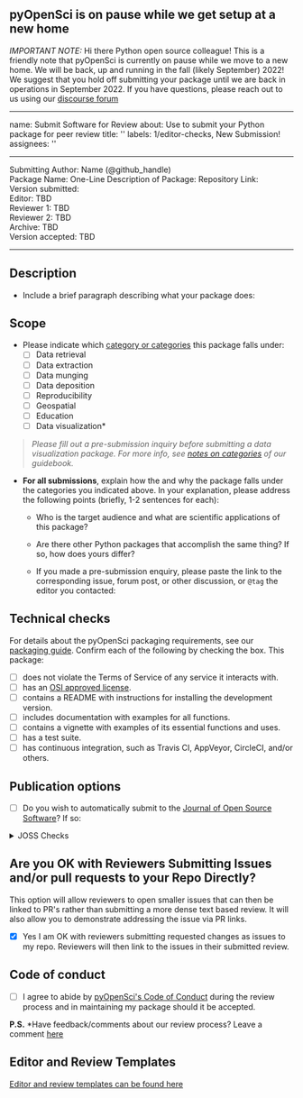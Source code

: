 ## pyOpenSci is on pause while we get setup at a new home

*IMPORTANT NOTE:* Hi there Python open source colleague! This is a friendly note that pyOpenSci is currently 
on pause while we move to a new home. We will be back, up and running in the fall (likely 
September) 2022! We suggest that you hold off submitting your package until we are back in 
operations in September 2022. If you have questions, please reach out to us using 
our [discourse forum](https://pyopensci.discourse.group/) 

---
name: Submit Software for Review
about: Use to submit your Python package for peer review
title: ''
labels: 1/editor-checks, New Submission!
assignees: ''

---

Submitting Author: Name (@github_handle)  
Package Name: 
One-Line Description of Package: 
Repository Link:  
Version submitted:   
Editor: TBD  
Reviewer 1: TBD  
Reviewer 2: TBD  
Archive: TBD  
Version accepted: TBD   

---

## Description

- Include a brief paragraph describing what your package does:

## Scope 
- Please indicate which [category or categories][PackageCategories] this package falls under:
	- [ ] Data retrieval
	- [ ] Data extraction
	- [ ] Data munging
	- [ ] Data deposition
	- [ ] Reproducibility
	- [ ] Geospatial
	- [ ] Education
	- [ ] Data visualization*

> *Please fill out a pre-submission inquiry before submitting a data visualization package. For more info, see [notes on categories][NotesOnCategories] of our guidebook.*


- **For all submissions**, explain how the and why the package falls under the categories you indicated above. In your explanation, please address the following points (briefly, 1-2 sentences for each):  

  - Who is the target audience and what are scientific applications of this package?  

  - Are there other Python packages that accomplish the same thing? If so, how does yours differ?

  - If you made a pre-submission enquiry, please paste the link to the corresponding issue, forum post, or other discussion, or `@tag` the editor you contacted:

## Technical checks

For details about the pyOpenSci packaging requirements, see our [packaging guide][PackagingGuide]. Confirm each of the following by checking the box.  This package:

- [ ] does not violate the Terms of Service of any service it interacts with. 
- [ ] has an [OSI approved license][OsiApprovedLicense].
- [ ] contains a README with instructions for installing the development version. 
- [ ] includes documentation with examples for all functions.
- [ ] contains a vignette with examples of its essential functions and uses.
- [ ] has a test suite.
- [ ] has continuous integration, such as Travis CI, AppVeyor, CircleCI, and/or others.

## Publication options

- [ ] Do you wish to automatically submit to the [Journal of Open Source Software][JournalOfOpenSourceSoftware]? If so:

<details>
 <summary>JOSS Checks</summary>  

- [ ] The package has an **obvious research application** according to JOSS's definition in their [submission requirements][JossSubmissionRequirements]. Be aware that completing the pyOpenSci review process **does not** guarantee acceptance to JOSS. Be sure to read their submission requirements (linked above) if you are interested in submitting to JOSS.
- [ ] The package is not a "minor utility" as defined by JOSS's [submission requirements][JossSubmissionRequirements]: "Minor ‘utility’ packages, including ‘thin’ API clients, are not acceptable." pyOpenSci welcomes these packages under "Data Retrieval", but JOSS has slightly different criteria.
- [ ] The package contains a `paper.md` matching [JOSS's requirements][JossPaperRequirements] with a high-level description in the package root or in `inst/`.
- [ ] The package is deposited in a long-term repository with the DOI: 

*Note: Do not submit your package separately to JOSS*
  
</details>

## Are you OK with Reviewers Submitting Issues and/or pull requests to your Repo Directly?
This option will allow reviewers to open smaller issues that can then be linked to PR's rather than submitting a more dense text based review. It will also allow you to demonstrate addressing the issue via PR links.

- [x] Yes I am OK with reviewers submitting requested changes as issues to my repo. Reviewers will then link to the issues in their submitted review.

## Code of conduct

- [ ] I agree to abide by [pyOpenSci's Code of Conduct][PyOpenSciCodeOfConduct] during the review process and in maintaining my package should it be accepted.


**P.S.** *Have feedback/comments about our review process? Leave a comment [here][Comments]

## Editor and Review Templates

[Editor and review templates can be found here][Templates]

[PackagingGuide]: https://www.pyopensci.org/contributing-guide/authoring/index.html#packaging-guide

[PackageCategories]: https://www.pyopensci.org/contributing-guide/open-source-software-peer-review/aims-and-scope.html?highlight=data#package-categories

[NotesOnCategories]: https://www.pyopensci.org/contributing-guide/open-source-software-peer-review/aims-and-scope.html?highlight=data#notes-on-categories


[JournalOfOpenSourceSoftware]: http://joss.theoj.org/

[JossSubmissionRequirements]: https://joss.readthedocs.io/en/latest/submitting.html#submission-requirements

[JossPaperRequirements]: https://joss.readthedocs.io/en/latest/submitting.html#what-should-my-paper-contain

[PyOpenSciCodeOfConduct]: https://www.pyopensci.org/contributing-guide/open-source-software-peer-review/code-of-conduct.html?highlight=code%20conduct

[OsiApprovedLicense]: https://opensource.org/licenses

[Templates]: https://www.pyopensci.org/contributing-guide/appendices/templates.html

[Comments]: https://github.com/pyOpenSci/governance/issues/8

